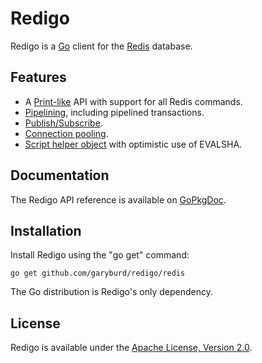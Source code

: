 Redigo
======

Redigo is a [Go](http://golang.org/) client for the [Redis](http://redis.io/) database.

Features
-------

* A [Print-like](http://go.pkgdoc.org/github.com/garyburd/redigo/redis#Executing_Commands) API with support for all Redis commands.
* [Pipelining](http://go.pkgdoc.org/github.com/garyburd/redigo/redis#Pipelining), including pipelined transactions.
* [Publish/Subscribe](http://go.pkgdoc.org/github.com/garyburd/redigo/redis#Publish_and_Subscribe).
* [Connection pooling](http://go.pkgdoc.org/github.com/garyburd/redigo/redis#Pool).
* [Script helper object](http://go.pkgdoc.org/github.com/garyburd/redigo/redis#Script) with optimistic use of EVALSHA.

Documentation
-------------

The Redigo API reference is available on [GoPkgDoc](http://gopkgdoc.appspot.com/pkg/github.com/garyburd/redigo/redis).

Installation
------------

Install Redigo using the "go get" command:

    go get github.com/garyburd/redigo/redis

The Go distribution is Redigo's only dependency.

License
-------

Redigo is available under the [Apache License, Version 2.0](http://www.apache.org/licenses/LICENSE-2.0.html).

